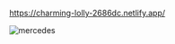 
https://charming-lolly-2686dc.netlify.app/

![mercedes](https://user-images.githubusercontent.com/114237174/219047097-c05965ea-5dee-4b09-912d-afd14f5b809c.png)
